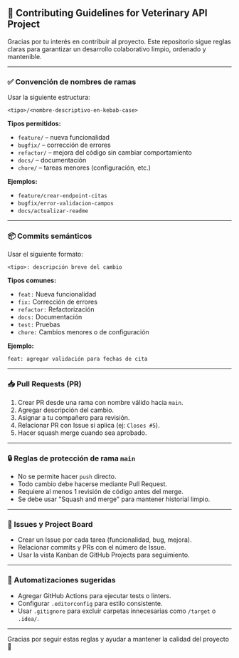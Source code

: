 ## 🤝 Contributing Guidelines for Veterinary API Project

Gracias por tu interés en contribuir al proyecto. Este repositorio sigue reglas claras para garantizar un desarrollo colaborativo limpio, ordenado y mantenible.

---

### ✅ Convención de nombres de ramas

Usar la siguiente estructura:

```
<tipo>/<nombre-descriptivo-en-kebab-case>
```

**Tipos permitidos:**
- `feature/` – nueva funcionalidad
- `bugfix/` – corrección de errores
- `refactor/` – mejora del código sin cambiar comportamiento
- `docs/` – documentación
- `chore/` – tareas menores (configuración, etc.)

**Ejemplos:**
- `feature/crear-endpoint-citas`
- `bugfix/error-validacion-campos`
- `docs/actualizar-readme`

---

### 📦 Commits semánticos

Usar el siguiente formato:

```
<tipo>: descripción breve del cambio
```

**Tipos comunes:**
- `feat:` Nueva funcionalidad
- `fix:` Corrección de errores
- `refactor:` Refactorización
- `docs:` Documentación
- `test:` Pruebas
- `chore:` Cambios menores o de configuración

**Ejemplo:**
```
feat: agregar validación para fechas de cita
```

---

### 📥 Pull Requests (PR)

1. Crear PR desde una rama con nombre válido hacia `main`.
2. Agregar descripción del cambio.
3. Asignar a tu compañero para revisión.
4. Relacionar PR con Issue si aplica (ej: `Closes #5`).
5. Hacer squash merge cuando sea aprobado.

---

### 🔒 Reglas de protección de rama `main`

- No se permite hacer `push` directo.
- Todo cambio debe hacerse mediante Pull Request.
- Requiere al menos 1 revisión de código antes del merge.
- Se debe usar "Squash and merge" para mantener historial limpio.

---

### 📝 Issues y Project Board

- Crear un Issue por cada tarea (funcionalidad, bug, mejora).
- Relacionar commits y PRs con el número de Issue.
- Usar la vista Kanban de GitHub Projects para seguimiento.

---

### 🔧 Automatizaciones sugeridas

- Agregar GitHub Actions para ejecutar tests o linters.
- Configurar `.editorconfig` para estilo consistente.
- Usar `.gitignore` para excluir carpetas innecesarias como `/target` o `.idea/`.

---

Gracias por seguir estas reglas y ayudar a mantener la calidad del proyecto 🙌
